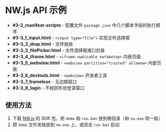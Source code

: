 # NW.js API 示例

- **#3-2_manifest-scripts** - 配置文件 `package.json` 中几个脚本字段的执行顺序
- **#3-3_1_input.html** - `<input type="file">` 实现文件选择框
- **#3-3_2_drop.html** - 文件拖放
- **#3-3_3_filePicker.html** - 文件选择框接口封装
- **#3-3_4_iframe.html** - `<iframe nwdisable nwfaketop>` 内嵌页面
- **#3-3_5_webview.html** - `<webview partition="trusted" allownw>` 内嵌页面
- **#3-3_6_devtools.html** - `<webview>` 开发者工具
- **#3-3_7_frameless** - 无边框窗口
- **#3-3_8_login** - 不规则形状登录窗口



## 使用方法

1. 下载 [NW.js](https://nwjs.io/) 的 SDK 包，把 `demo` 和 `run.bat` 放到根目录（和 `nw.exe` 同一级）
2. 把 `demo` 文件夹拖放到 `nw.exe` 上，或双击 `run.bat` 启动
